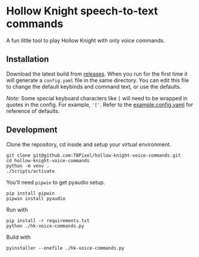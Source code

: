 # Hollow Knight speech-to-text commands

A fun little tool to play Hollow Knight with only voice commands.

## Installation

Download the latest build from [releases](https://github.com/TBPixel/hollow-knight-voice-commands/releases). When you run for the first time it will generate a `config.yaml` file in the same directory. You can edit this file to change the default keybinds and command text, or use the defaults.

*Note:* Some special keyboard characters like `[` will need to be wrapped in quotes in the config. For example, `'['`. Refer to the [example.config.yaml](./example.config.yaml) for reference of defaults.

## Development

Clone the repository, cd inside and setup your virtual environment.

```shell
git clone git@github.com:TBPixel/hollow-knight-voice-commands.git
cd hollow-knight-voice-commands
python -m venv .
./Scripts/activate
```

You'll need `pipwin` to get pyaudio setup.

```shell
pip install pipwin
pipwin install pyaudio
```

Run with

```shell
pip install -r requirements.txt
python ./hk-voice-commands.py
```

Build with

```shell
pyinstaller --onefile ./hk-voice-commands.py
```
